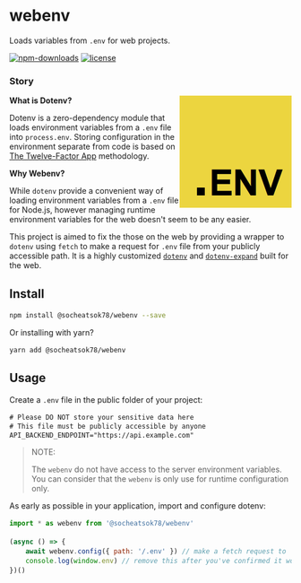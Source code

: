 # webenv

Loads variables from `.env` for web projects.

[![npm-downloads](https://img.shields.io/npm/dw/@socheatsok78/webenv?style=flat-square)](https://www.npmjs.com/package/@socheatsok78/webenv)
[![license](https://img.shields.io/github/license/socheatsok78/webenv?style=flat-square)](LICENSE)

### Story

<img src="https://raw.githubusercontent.com/motdotla/dotenv/master/dotenv.png" alt="dotenv" align="right" />

**What is Dotenv?**

Dotenv is a zero-dependency module that loads environment variables from a `.env` file into `process.env`. Storing configuration in the environment separate from code is based on [The Twelve-Factor App](http://12factor.net/config) methodology.

**Why Webenv?**

While `dotenv` provide a convenient way of loading environment variables from a `.env` file for Node.js, however managing runtime environment variables for the web doesn't seem to be any easier.

This project is aimed to fix the those on the web by providing a wrapper to `dotenv` using `fetch` to make a request for `.env` file from your publicly accessible path. It is a highly customized [`dotenv`](https://github.com/motdotla/dotenv) and [`dotenv-expand`](https://github.com/motdotla/dotenv-expand) built for the web.

## Install

```sh
npm install @socheatsok78/webenv --save
```

Or installing with yarn?

```sh
yarn add @socheatsok78/webenv
```

## Usage

Create a `.env` file in the public folder of your project:
```env
# Please DO NOT store your sensitive data here
# This file must be publicly accessible by anyone
API_BACKEND_ENDPOINT="https://api.example.com"
```

> NOTE: 
> 
> The `webenv` do not have access to the server environment variables. 
> You can consider that the `webenv` is only use for runtime configuration only.

As early as possible in your application, import and configure dotenv:
```js
import * as webenv from '@socheatsok78/webenv'

(async () => {
    await webenv.config({ path: '/.env' }) // make a fetch request to '/.env' and parse the string response
    console.log(window.env) // remove this after you've confirmed it working
})()
```
